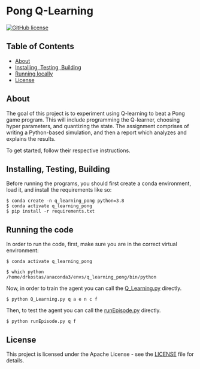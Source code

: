 # Pong Q-Learning

[![GitHub license](https://img.shields.io/badge/license-Apache-blue.svg)](
https://github.com/drkostas/Q-Learning/blob/master/LICENSE)

## Table of Contents

+ [About](#about)
+ [Installing, Testing, Building](#installing)
+ [Running locally](#run_locally)
+ [License](#license)

## About <a name = "about"></a>

The goal of this project is to experiment using Q-learning to beat a Pong game program.
This will include programming the Q-learner, choosing hyper parameters, and quantizing the
state. The assignment comprises of writing a Python-based simulation, and then a report
which analyzes and explains the results.

To get started, follow their respective instructions.

## Installing, Testing, Building <a name = "installing"></a>


Before running the programs, you should first create a conda environment, load it, and install the requirements
like so:

```ShellSession
$ conda create -n q_learning_pong python=3.8
$ conda activate q_learning_pong
$ pip install -r requirements.txt
```


## Running the code <a name = "run_locally"></a>

In order to run the code, first, make sure you are in the correct virtual environment:

```ShellSession
$ conda activate q_learning_pong

$ which python
/home/drkostas/anaconda3/envs/q_learning_pong/bin/python

```

Now, in order to train the agent you can call the [Q_Learning.py](Q_Learning.py)
directly.

```ShellSession
$ python Q_Learning.py q a e n c f
```

Then, to test the agent you can call the [runEpisode.py](runEpisode.py)
directly.

```ShellSession
$ python runEpisode.py q f
```



## License <a name = "license"></a>

This project is licensed under the Apache License - see the [LICENSE](LICENSE) file for details.

